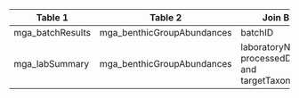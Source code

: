 |Table 1|Table 2|Join By|
|----------------|--------------------------|---------------------------------------------------|
|mga_batchResults|mga_benthicGroupAbundances|batchID|
|mga_labSummary|mga_benthicGroupAbundances|laboratoryName, processedDate, and targetTaxonGroup|
